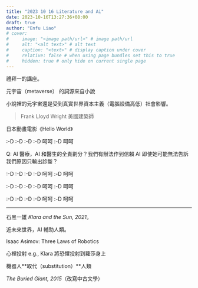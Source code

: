 ```yaml
---
title: "2023 10 16 Literature and Ai"
date: 2023-10-16T13:27:36+08:00
draft: true
author: "Enfu Liao"
# cover:
#     image: "<image path/url>" # image path/url
#     alt: "<alt text>" # alt text
#     caption: "<text>" # display caption under cover
#     relative: false # when using page bundles set this to true
#     hidden: true # only hide on current single page
---
```


禮拜一的講座。

元宇宙（metaverse） 的詞源來自小說

小說裡的元宇宙還是受到真實世界資本主義（電腦設備高低）社會影響。

> Frank Lloyd Wright 美國建築師

日本動畫電影《Hello World》


:-D
:-D
:-D
:-D 呵呵 :-D 呵呵


Q: AI 醫療，AI 和醫生的全責劃分？我們有辦法作到信賴 AI 即使她可能無法告訴我們原因只輸出診斷？





:-D
:-D
:-D
:-D 呵呵 :-D 呵呵

:-D
:-D
:-D
:-D 呵呵 :-D 呵呵



:-D
:-D
:-D
:-D 呵呵 :-D 呵呵
















---


石黑一雄 *Klara and the Sun, 2021*。

近未來世界，AI 輔助人類。

Isaac Asimov: Three Laws of Robotics

心裡投射 e.g., Klara 將恐懼投射到蘿莎身上

機器人**取代（substitution）**人類

*The Buried Giant, 2015*（改寫中古文學）

